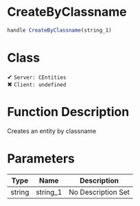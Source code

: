 # CreateByClassname
```js	
handle CreateByClassname(string_1)
```
# Class
✔ `Server: CEntities`  
✖ `Client: undefined`  

# Function Description
Creates an entity by classname
# Parameters
Type|Name|Description
--|--|--
string|string_1|No Description Set
